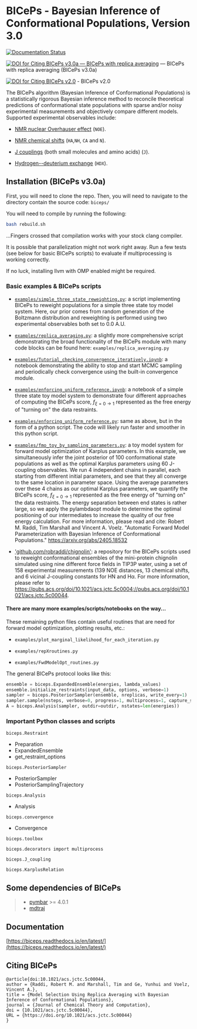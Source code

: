 
BICePs - Bayesian Inference of Conformational Populations, Version 3.0
=========================================================

<!-- List badges here: -->
[![Documentation Status](https://readthedocs.org/projects/biceps/badge/?version=latest)](https://biceps.readthedocs.io/en/latest/?badge=latest)

[![DOI for Citing BICePs v3.0a — BICePs with replica averaging](https://img.shields.io/badge/DOI-10.1021%2Facs.jctc.5c00044-blue.svg)](https://doi.org/10.1021/acs.jctc.5c00044) — BICePs with replica averaging (BICePs v3.0a)

[![DOI for Citing BICePs v2.0](https://img.shields.io/badge/DOI-10.1021%2Facs.jcim.2c01296-purple.svg)](https://doi.org/10.1021/acs.jcim.2c01296) - BICePs v2.0


The BICePs algorithm (Bayesian Inference of Conformational Populations)
is a statistically rigorous Bayesian inference method to reconcile
theoretical predictions of conformational state populations with sparse
and/or noisy experimental measurements and objectively compare different
models. Supported experimental observables include: 

- [NMR nuclear Overhauser effect](https://en.wikipedia.org/wiki/Nuclear_Overhauser_effect)  (`NOE`).

- [NMR chemical shifts](https://en.wikipedia.org/wiki/Chemical_shift) (`HA`,`NH`, `CA` and `N`). 

- [J couplings](https://en.wikipedia.org/wiki/J-coupling) (both small molecules and amino acids) (`J`).

- [Hydrogen--deuterium exchange](https://en.wikipedia.org/wiki/Hydrogen–deuterium_exchange) (`HDX`).


Installation (BICePs v3.0a)
---------------------------


First, you will need to clone the repo. Then, you will need to navigate to the directory contain the source code: `biceps/`

You will need to compile by running the following:

```bash
bash rebuild.sh
```

...Fingers crossed that compilation works with your stock clang compiler. 

It is possible that parallelization might not work right away. Run a few tests (see below for basic BICePs scripts) to evaluate if multiprocessing is working correctly. 

If no luck, installing llvm with OMP enabled might be required.



### Basic examples & BICePs scripts

- [`examples/simple_three_state_reweighting.py`](tree/biceps_v3.0a/examples/simple_three_state_reweighting.py): a script implementing BICePs to reweight populations for a simple three state toy model system.  Here, our prior comes from random generation of the Boltzmann distribution and reweighting is performed using two experimental observables both set to 0.0 A.U. 

- [`examples/replica_averaging.py`](tree/biceps_v3.0a/examples/replica_averaging.py): a slightly more comprehensive script demonstrating the broad functionality of the BICePs module with many code blocks can be found here: `examples/replica_averaging.py`

- [`examples/Tutorial_checking_convergence_iteratively.ipynb`](tree/biceps_v3.0a/examples/Tutorial_checking_convergence_iteratively.ipynb): a notebook demonstrating the ability to stop and start MCMC sampling and periodically check convergence using the built-in convergence module.

- [`examples/enforcing_uniform_reference.ipynb`](tree/biceps_v3.0a/examples/enforcing_uniform_reference.ipynb): a notebook of a simple three state toy model system to demonstrate four different approaches of computing the BICePs score, $f_{\xi=0 \rightarrow 1}$ represented as the free energy of "turning on" the data restraints.
- [`examples/enforcing_uniform_reference.py`](tree/biceps_v3.0a/examples/enforcing_uniform_reference.py): same as above, but in the form of a python script. The code will likely run faster and smoother in this python script. 

- [`examples/fmo_toy_by_sampling_parameters.py`](tree/biceps_v3.0a/examples/fmo_toy_by_sampling_parameters.py): a toy model system for forward model optimization of Karplus parameters. In this example, we simultaneously infer the joint posterior of 100 conformational state populations as well as the optimal Karplus parameters using 60 J-coupling observables. We run 4 independent chains in parallel, each starting from different initial parameters, and see that they all converge to the same location in parameter space. Using the average parameters over these 4 chains as our optimal Karplus parameters, we quantify the BICePs score, $f_{\xi=0 \rightarrow 1}$ represented as the free energy of "turning on" the data restraints. The energy separation between end states is rather large, so we apply the pylambdaopt module to determine the optimal positioning of our intermediates to increase the quality of our free energy calculation. For more information, please read and cite: Robert M. Raddi, Tim Marshall and Vincent A. Voelz. "Automatic Forward Model Parameterization with Bayesian Inference of Conformational Populations." https://arxiv.org/abs/2405.18532 

- ['github.com/robraddi/chignolin'](https://github.com/robraddi/chignolin): a repository for the BICePs scripts used to reweight conformational ensembles of the mini-protein chignolin simulated using nine different force fields in TIP3P water, using a set of 158 experimental measurements (139 NOE distances, 13 chemical shifts, and 6 vicinal J-coupling constants for HN and Hα. For more information, please refer to https://pubs.acs.org/doi/10.1021/acs.jctc.5c0004://pubs.acs.org/doi/10.1021/acs.jctc.5c00044.



#### There are many more examples/scripts/notebooks on the way...


These remaining python files contain useful routines that are need for forward model optimization, plotting results, etc.:

- `examples/plot_marginal_likelihood_for_each_iteration.py`

- `examples/repXroutines.py`

- `examples/FwdModelOpt_routines.py`




The general BICePs protocol looks like this:

```python
ensemble = biceps.ExpandedEnsemble(energies, lambda_values)
ensemble.initialize_restraints(input_data, options, verbose=1)
sampler = biceps.PosteriorSampler(ensemble, nreplicas, write_every=1)
sampler.sample(nsteps, verbose=0, progress=1, multiprocess=1, capture_stdout=0)
A = biceps.Analysis(sampler, outdir=outdir, nstates=len(energies))
```



### Important Python classes and scripts

`biceps.Restraint`
  - Preparation
  - ExpandedEnsemble
  - get_restraint_options
  
`biceps.PosteriorSampler`
  - PosteriorSampler
  - PosteriorSamplingTrajectory



`biceps.Analysis`
  - Analysis

`biceps.convergence`
  - Convergence


`biceps.toolbox`

`biceps.decorators import multiprocess`

`biceps.J_coupling`

`biceps.KarplusRelation`







Some dependencies of BICePs
---------------------------

> -   [pymbar](https://pymbar.readthedocs.io) >= 4.0.1
> -   [mdtraj](https://mdtraj.org)



Documentation
-------------

[https://biceps.readthedocs.io/en/latest/](https://biceps.readthedocs.io/en/latest/)


Citing BICePs
-------------

```
@article{doi:10.1021/acs.jctc.5c00044,
author = {Raddi, Robert M. and Marshall, Tim and Ge, Yunhui and Voelz, Vincent A.},
title = {Model Selection Using Replica Averaging with Bayesian Inference of Conformational Populations},
journal = {Journal of Chemical Theory and Computation},
doi = {10.1021/acs.jctc.5c00044},
URL = {https://doi.org/10.1021/acs.jctc.5c00044}
}
```














